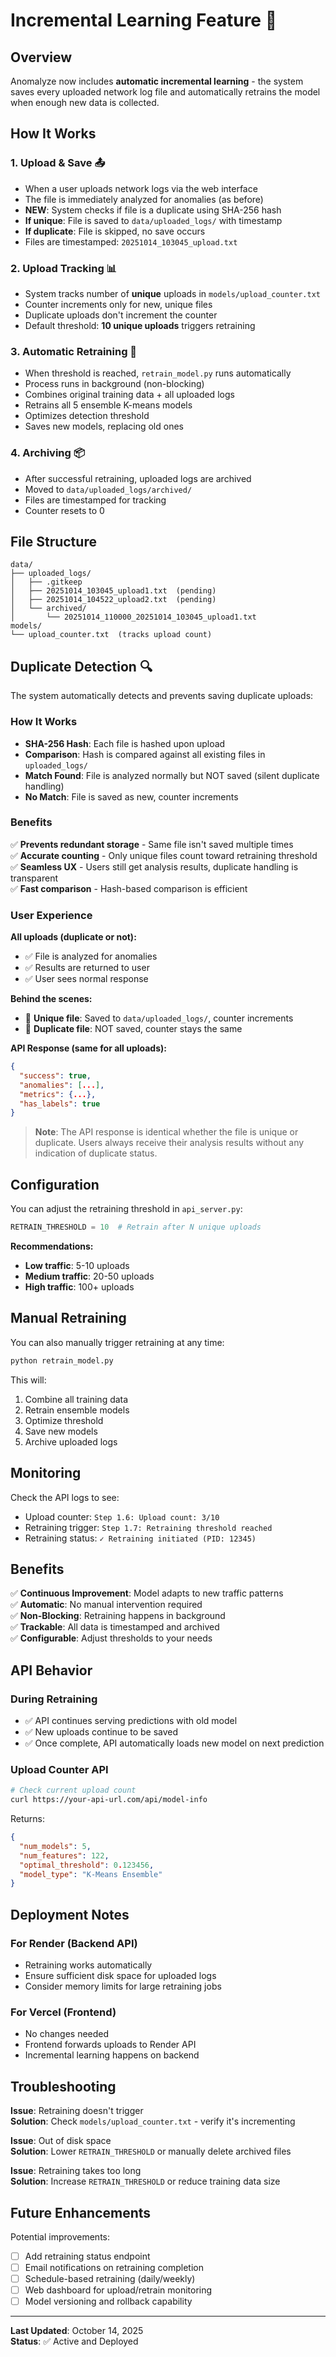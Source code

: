 # Incremental Learning Feature 🤖

## Overview

Anomalyze now includes **automatic incremental learning** - the system saves every uploaded network log file and automatically retrains the model when enough new data is collected.

## How It Works

### 1. **Upload & Save** 📤

- When a user uploads network logs via the web interface
- The file is immediately analyzed for anomalies (as before)
- **NEW**: System checks if file is a duplicate using SHA-256 hash
- **If unique**: File is saved to `data/uploaded_logs/` with timestamp
- **If duplicate**: File is skipped, no save occurs
- Files are timestamped: `20251014_103045_upload.txt`

### 2. **Upload Tracking** 📊

- System tracks number of **unique** uploads in `models/upload_counter.txt`
- Counter increments only for new, unique files
- Duplicate uploads don't increment the counter
- Default threshold: **10 unique uploads** triggers retraining

### 3. **Automatic Retraining** 🔄

- When threshold is reached, `retrain_model.py` runs automatically
- Process runs in background (non-blocking)
- Combines original training data + all uploaded logs
- Retrains all 5 ensemble K-means models
- Optimizes detection threshold
- Saves new models, replacing old ones

### 4. **Archiving** 📦

- After successful retraining, uploaded logs are archived
- Moved to `data/uploaded_logs/archived/`
- Files are timestamped for tracking
- Counter resets to 0

## File Structure

```
data/
├── uploaded_logs/
│   ├── .gitkeep
│   ├── 20251014_103045_upload1.txt  (pending)
│   ├── 20251014_104522_upload2.txt  (pending)
│   └── archived/
│       └── 20251014_110000_20251014_103045_upload1.txt
models/
└── upload_counter.txt  (tracks upload count)
```

## Duplicate Detection 🔍

The system automatically detects and prevents saving duplicate uploads:

### How It Works

- **SHA-256 Hash**: Each file is hashed upon upload
- **Comparison**: Hash is compared against all existing files in `uploaded_logs/`
- **Match Found**: File is analyzed normally but NOT saved (silent duplicate handling)
- **No Match**: File is saved as new, counter increments

### Benefits

✅ **Prevents redundant storage** - Same file isn't saved multiple times  
✅ **Accurate counting** - Only unique files count toward retraining threshold  
✅ **Seamless UX** - Users still get analysis results, duplicate handling is transparent  
✅ **Fast comparison** - Hash-based comparison is efficient

### User Experience

**All uploads (duplicate or not):**
- ✅ File is analyzed for anomalies
- ✅ Results are returned to user
- ✅ User sees normal response

**Behind the scenes:**
- 🔹 **Unique file**: Saved to `data/uploaded_logs/`, counter increments
- 🔹 **Duplicate file**: NOT saved, counter stays the same

**API Response (same for all uploads):**

```json
{
  "success": true,
  "anomalies": [...],
  "metrics": {...},
  "has_labels": true
}
```

> **Note**: The API response is identical whether the file is unique or duplicate. Users always receive their analysis results without any indication of duplicate status.

## Configuration

You can adjust the retraining threshold in `api_server.py`:

```python
RETRAIN_THRESHOLD = 10  # Retrain after N unique uploads
```

**Recommendations:**

- **Low traffic**: 5-10 uploads
- **Medium traffic**: 20-50 uploads
- **High traffic**: 100+ uploads

## Manual Retraining

You can also manually trigger retraining at any time:

```bash
python retrain_model.py
```

This will:

1. Combine all training data
2. Retrain ensemble models
3. Optimize threshold
4. Save new models
5. Archive uploaded logs

## Monitoring

Check the API logs to see:

- Upload counter: `Step 1.6: Upload count: 3/10`
- Retraining trigger: `Step 1.7: Retraining threshold reached`
- Retraining status: `✓ Retraining initiated (PID: 12345)`

## Benefits

✅ **Continuous Improvement**: Model adapts to new traffic patterns  
✅ **Automatic**: No manual intervention required  
✅ **Non-Blocking**: Retraining happens in background  
✅ **Trackable**: All data is timestamped and archived  
✅ **Configurable**: Adjust thresholds to your needs

## API Behavior

### During Retraining

- ✅ API continues serving predictions with old model
- ✅ New uploads continue to be saved
- ✅ Once complete, API automatically loads new model on next prediction

### Upload Counter API

```bash
# Check current upload count
curl https://your-api-url.com/api/model-info
```

Returns:

```json
{
  "num_models": 5,
  "num_features": 122,
  "optimal_threshold": 0.123456,
  "model_type": "K-Means Ensemble"
}
```

## Deployment Notes

### For Render (Backend API)

- Retraining works automatically
- Ensure sufficient disk space for uploaded logs
- Consider memory limits for large retraining jobs

### For Vercel (Frontend)

- No changes needed
- Frontend forwards uploads to Render API
- Incremental learning happens on backend

## Troubleshooting

**Issue**: Retraining doesn't trigger  
**Solution**: Check `models/upload_counter.txt` - verify it's incrementing

**Issue**: Out of disk space  
**Solution**: Lower `RETRAIN_THRESHOLD` or manually delete archived files

**Issue**: Retraining takes too long  
**Solution**: Increase `RETRAIN_THRESHOLD` or reduce training data size

## Future Enhancements

Potential improvements:

- [ ] Add retraining status endpoint
- [ ] Email notifications on retraining completion
- [ ] Schedule-based retraining (daily/weekly)
- [ ] Web dashboard for upload/retrain monitoring
- [ ] Model versioning and rollback capability

---

**Last Updated**: October 14, 2025  
**Status**: ✅ Active and Deployed
